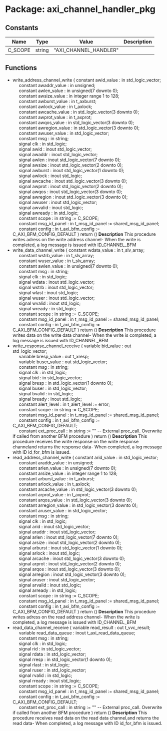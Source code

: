# Package: axi_channel_handler_pkg

## Constants

| Name    | Type   | Value                  | Description |
| ------- | ------ | ---------------------- | ----------- |
| C_SCOPE | string |  "AXI_CHANNEL_HANDLER" |             |
## Functions
- write_address_channel_write <font id="function_arguments">( constant awid_value     : in    std_logic_vector;<br><span style="padding-left:20px"> constant awaddr_value   : in    unsigned;<br><span style="padding-left:20px"> constant awlen_value    : in    unsigned(7 downto 0);<br><span style="padding-left:20px"> constant awsize_value   : in    integer range 1 to 128;<br><span style="padding-left:20px"> constant awburst_value  : in    t_axburst;<br><span style="padding-left:20px"> constant awlock_value   : in    t_axlock;<br><span style="padding-left:20px"> constant awcache_value  : in    std_logic_vector(3 downto 0);<br><span style="padding-left:20px"> constant awprot_value   : in    t_axprot;<br><span style="padding-left:20px"> constant awqos_value    : in    std_logic_vector(3 downto 0);<br><span style="padding-left:20px"> constant awregion_value : in    std_logic_vector(3 downto 0);<br><span style="padding-left:20px"> constant awuser_value   : in    std_logic_vector;<br><span style="padding-left:20px"> constant msg            : in    string;<br><span style="padding-left:20px"> signal   clk            : in    std_logic;<br><span style="padding-left:20px"> signal   awid           : inout std_logic_vector;<br><span style="padding-left:20px"> signal   awaddr         : inout std_logic_vector;<br><span style="padding-left:20px"> signal   awlen          : inout std_logic_vector(7 downto 0);<br><span style="padding-left:20px"> signal   awsize         : inout std_logic_vector(2 downto 0);<br><span style="padding-left:20px"> signal   awburst        : inout std_logic_vector(1 downto 0);<br><span style="padding-left:20px"> signal   awlock         : inout std_logic;<br><span style="padding-left:20px"> signal   awcache        : inout std_logic_vector(3 downto 0);<br><span style="padding-left:20px"> signal   awprot         : inout std_logic_vector(2 downto 0);<br><span style="padding-left:20px"> signal   awqos          : inout std_logic_vector(3 downto 0);<br><span style="padding-left:20px"> signal   awregion       : inout std_logic_vector(3 downto 0);<br><span style="padding-left:20px"> signal   awuser         : inout std_logic_vector;<br><span style="padding-left:20px"> signal   awvalid        : inout std_logic;<br><span style="padding-left:20px"> signal   awready        : in    std_logic;<br><span style="padding-left:20px"> constant scope          : in    string                := C_SCOPE;<br><span style="padding-left:20px"> constant msg_id_panel   : in    t_msg_id_panel        := shared_msg_id_panel;<br><span style="padding-left:20px"> constant config         : in    t_axi_bfm_config  := C_AXI_BFM_CONFIG_DEFAULT ) </font> <font id="function_return">return ()</font>
**Description**
This procedure writes adress on the write address channel- When the write is completed, a log message is issued with ID_CHANNEL_BFM
- write_data_channel_write <font id="function_arguments">( constant wdata_value  : in    t_slv_array;<br><span style="padding-left:20px"> constant wstrb_value  : in    t_slv_array;<br><span style="padding-left:20px"> constant wuser_value  : in    t_slv_array;<br><span style="padding-left:20px"> constant awlen_value  : in    unsigned(7 downto 0);<br><span style="padding-left:20px"> constant msg          : in    string;<br><span style="padding-left:20px"> signal   clk          : in    std_logic;<br><span style="padding-left:20px"> signal   wdata        : inout std_logic_vector;<br><span style="padding-left:20px"> signal   wstrb        : inout std_logic_vector;<br><span style="padding-left:20px"> signal   wlast        : inout std_logic;<br><span style="padding-left:20px"> signal   wuser        : inout std_logic_vector;<br><span style="padding-left:20px"> signal   wvalid       : inout std_logic;<br><span style="padding-left:20px"> signal   wready       : in    std_logic;<br><span style="padding-left:20px"> constant scope        : in    string                := C_SCOPE;<br><span style="padding-left:20px"> constant msg_id_panel : in    t_msg_id_panel        := shared_msg_id_panel;<br><span style="padding-left:20px"> constant config       : in    t_axi_bfm_config  := C_AXI_BFM_CONFIG_DEFAULT ) </font> <font id="function_return">return ()</font>
**Description**
This procedure writes data on the write data channel- When the write is completed, a log message is issued with ID_CHANNEL_BFM
- write_response_channel_receive <font id="function_arguments">( variable bid_value      : out   std_logic_vector;<br><span style="padding-left:20px"> variable bresp_value    : out   t_xresp;<br><span style="padding-left:20px"> variable buser_value    : out   std_logic_vector;<br><span style="padding-left:20px"> constant msg            : in    string;<br><span style="padding-left:20px"> signal   clk            : in    std_logic;<br><span style="padding-left:20px"> signal   bid            : in    std_logic_vector;<br><span style="padding-left:20px"> signal   bresp          : in    std_logic_vector(1 downto 0);<br><span style="padding-left:20px"> signal   buser          : in    std_logic_vector;<br><span style="padding-left:20px"> signal   bvalid         : in    std_logic;<br><span style="padding-left:20px"> signal   bready         : inout std_logic;<br><span style="padding-left:20px"> constant alert_level    : in    t_alert_level         := error;<br><span style="padding-left:20px"> constant scope          : in    string                := C_SCOPE;<br><span style="padding-left:20px"> constant msg_id_panel   : in    t_msg_id_panel        := shared_msg_id_panel;<br><span style="padding-left:20px"> constant config         : in    t_axi_bfm_config      := C_AXI_BFM_CONFIG_DEFAULT;<br><span style="padding-left:20px"> constant ext_proc_call  : in    string                := ""  -- External proc_call. Overwrite if called from another BFM procedure ) </font> <font id="function_return">return ()</font>
**Description**
This procedure receives the write response on the write response channeland returns the response data- When completed, a log message with ID id_for_bfm is issued.
- read_address_channel_write <font id="function_arguments">( constant arid_value     : in    std_logic_vector;<br><span style="padding-left:20px"> constant araddr_value   : in    unsigned;<br><span style="padding-left:20px"> constant arlen_value    : in    unsigned(7 downto 0);<br><span style="padding-left:20px"> constant arsize_value   : in    integer range 1 to 128;<br><span style="padding-left:20px"> constant arburst_value  : in    t_axburst;<br><span style="padding-left:20px"> constant arlock_value   : in    t_axlock;<br><span style="padding-left:20px"> constant arcache_value  : in    std_logic_vector(3 downto 0);<br><span style="padding-left:20px"> constant arprot_value   : in    t_axprot;<br><span style="padding-left:20px"> constant arqos_value    : in    std_logic_vector(3 downto 0);<br><span style="padding-left:20px"> constant arregion_value : in    std_logic_vector(3 downto 0);<br><span style="padding-left:20px"> constant aruser_value   : in    std_logic_vector;<br><span style="padding-left:20px"> constant msg            : in    string;<br><span style="padding-left:20px"> signal   clk            : in    std_logic;<br><span style="padding-left:20px"> signal   arid           : inout std_logic_vector;<br><span style="padding-left:20px"> signal   araddr         : inout std_logic_vector;<br><span style="padding-left:20px"> signal   arlen          : inout std_logic_vector(7 downto 0);<br><span style="padding-left:20px"> signal   arsize         : inout std_logic_vector(2 downto 0);<br><span style="padding-left:20px"> signal   arburst        : inout std_logic_vector(1 downto 0);<br><span style="padding-left:20px"> signal   arlock         : inout std_logic;<br><span style="padding-left:20px"> signal   arcache        : inout std_logic_vector(3 downto 0);<br><span style="padding-left:20px"> signal   arprot         : inout std_logic_vector(2 downto 0);<br><span style="padding-left:20px"> signal   arqos          : inout std_logic_vector(3 downto 0);<br><span style="padding-left:20px"> signal   arregion       : inout std_logic_vector(3 downto 0);<br><span style="padding-left:20px"> signal   aruser         : inout std_logic_vector;<br><span style="padding-left:20px"> signal   arvalid        : inout std_logic;<br><span style="padding-left:20px"> signal   arready        : in    std_logic;<br><span style="padding-left:20px"> constant scope          : in    string                := C_SCOPE;<br><span style="padding-left:20px"> constant msg_id_panel   : in    t_msg_id_panel        := shared_msg_id_panel;<br><span style="padding-left:20px"> constant config         : in    t_axi_bfm_config      := C_AXI_BFM_CONFIG_DEFAULT ) </font> <font id="function_return">return ()</font>
**Description**
This procedure writes adress on the read address channel- When the write is completed, a log message is issued with ID_CHANNEL_BFM
- read_data_channel_receive <font id="function_arguments">( variable read_result      : out   t_vvc_result;<br><span style="padding-left:20px"> variable read_data_queue  : inout t_axi_read_data_queue;<br><span style="padding-left:20px"> constant msg              : in    string;<br><span style="padding-left:20px"> signal   clk              : in    std_logic;<br><span style="padding-left:20px"> signal   rid              : in    std_logic_vector;<br><span style="padding-left:20px"> signal   rdata            : in    std_logic_vector;<br><span style="padding-left:20px"> signal   rresp            : in    std_logic_vector(1 downto 0);<br><span style="padding-left:20px"> signal   rlast            : in    std_logic;<br><span style="padding-left:20px"> signal   ruser            : in    std_logic_vector;<br><span style="padding-left:20px"> signal   rvalid           : in    std_logic;<br><span style="padding-left:20px"> signal   rready           : inout std_logic;<br><span style="padding-left:20px"> constant scope            : in    string                := C_SCOPE;<br><span style="padding-left:20px"> constant msg_id_panel     : in    t_msg_id_panel        := shared_msg_id_panel;<br><span style="padding-left:20px"> constant config           : in    t_axi_bfm_config  := C_AXI_BFM_CONFIG_DEFAULT;<br><span style="padding-left:20px"> constant ext_proc_call    : in    string                := ""  -- External proc_call. Overwrite if called from another BFM procedure ) </font> <font id="function_return">return ()</font>
**Description**
This procedure receives read data on the read data channel,and returns the read data- When completed, a log message with ID id_for_bfm is issued.

